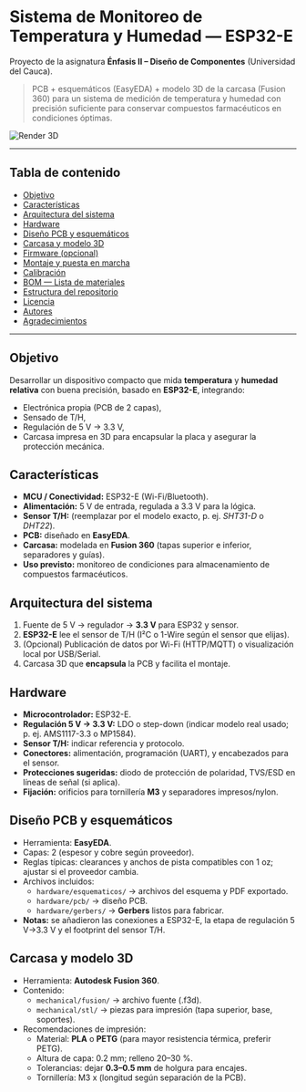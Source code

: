 # Sistema de Monitoreo de Temperatura y Humedad — ESP32-E
Proyecto de la asignatura **Énfasis II – Diseño de Componentes** (Universidad del Cauca).

> PCB + esquemáticos (EasyEDA) + modelo 3D de la carcasa (Fusion 360) para un sistema de medición de temperatura y humedad con precisión suficiente para conservar compuestos farmacéuticos en condiciones óptimas.

![Render 3D](docs/img/render.png)

---

## Tabla de contenido
- [Objetivo](#objetivo)
- [Características](#características)
- [Arquitectura del sistema](#arquitectura-del-sistema)
- [Hardware](#hardware)
- [Diseño PCB y esquemáticos](#diseño-pcb-y-esquemáticos)
- [Carcasa y modelo 3D](#carcasa-y-modelo-3d)
- [Firmware (opcional)](#firmware-opcional)
- [Montaje y puesta en marcha](#montaje-y-puesta-en-marcha)
- [Calibración](#calibración)
- [BOM — Lista de materiales](#bom--lista-de-materiales)
- [Estructura del repositorio](#estructura-del-repositorio)
- [Licencia](#licencia)
- [Autores](#autores)
- [Agradecimientos](#agradecimientos)

---

## Objetivo
Desarrollar un dispositivo compacto que mida **temperatura** y **humedad relativa** con buena precisión, basado en **ESP32-E**, integrando:
- Electrónica propia (PCB de 2 capas),
- Sensado de T/H,
- Regulación de 5 V → 3.3 V,
- Carcasa impresa en 3D para encapsular la placa y asegurar la protección mecánica.

## Características
- **MCU / Conectividad:** ESP32-E (Wi-Fi/Bluetooth).
- **Alimentación:** 5 V de entrada, regulada a 3.3 V para la lógica.
- **Sensor T/H:** (reemplazar por el modelo exacto, p. ej. *SHT31-D* o *DHT22*).
- **PCB:** diseñado en **EasyEDA**.
- **Carcasa:** modelada en **Fusion 360** (tapas superior e inferior, separadores y guías).
- **Uso previsto:** monitoreo de condiciones para almacenamiento de compuestos farmacéuticos.

## Arquitectura del sistema
1. Fuente de 5 V → regulador → **3.3 V** para ESP32 y sensor.  
2. **ESP32-E** lee el sensor de T/H (I²C o 1-Wire según el sensor que elijas).  
3. (Opcional) Publicación de datos por Wi-Fi (HTTP/MQTT) o visualización local por USB/Serial.  
4. Carcasa 3D que **encapsula** la PCB y facilita el montaje.

## Hardware
- **Microcontrolador:** ESP32-E.
- **Regulación 5 V → 3.3 V:** LDO o step-down (indicar modelo real usado; p. ej. AMS1117-3.3 o MP1584).  
- **Sensor T/H:** indicar referencia y protocolo.  
- **Conectores:** alimentación, programación (UART), y encabezados para el sensor.  
- **Protecciones sugeridas:** diodo de protección de polaridad, TVS/ESD en líneas de señal (si aplica).  
- **Fijación:** orificios para tornillería **M3** y separadores impresos/nylon.

## Diseño PCB y esquemáticos
- Herramienta: **EasyEDA**.  
- Capas: 2 (espesor y cobre según proveedor).  
- Reglas típicas: clearances y anchos de pista compatibles con 1 oz; ajustar si el proveedor cambia.  
- Archivos incluidos:
  - `hardware/esquematicos/` → archivos del esquema y PDF exportado.
  - `hardware/pcb/` → diseño PCB.
  - `hardware/gerbers/` → **Gerbers** listos para fabricar.
- **Notas:** se añadieron las conexiones a ESP32-E, la etapa de regulación 5 V→3.3 V y el footprint del sensor T/H.

## Carcasa y modelo 3D
- Herramienta: **Autodesk Fusion 360**.  
- Contenido:
  - `mechanical/fusion/` → archivo fuente (.f3d).  
  - `mechanical/stl/` → piezas para impresión (tapa superior, base, soportes).  
- Recomendaciones de impresión:
  - Material: **PLA** o **PETG** (para mayor resistencia térmica, preferir PETG).
  - Altura de capa: 0.2 mm; relleno 20–30 %.
  - Tolerancias: dejar **0.3–0.5 mm** de holgura para encajes.
  - Tornillería: M3 x (longitud según separación de la PCB).
